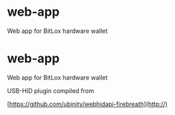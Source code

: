 # web-app
Web app for BitLox hardware wallet


# web-app
Web app for BitLox hardware wallet


USB-HID plugin compiled from 

[https://github.com/ubinity/webhidapi-firebreath](http://)
